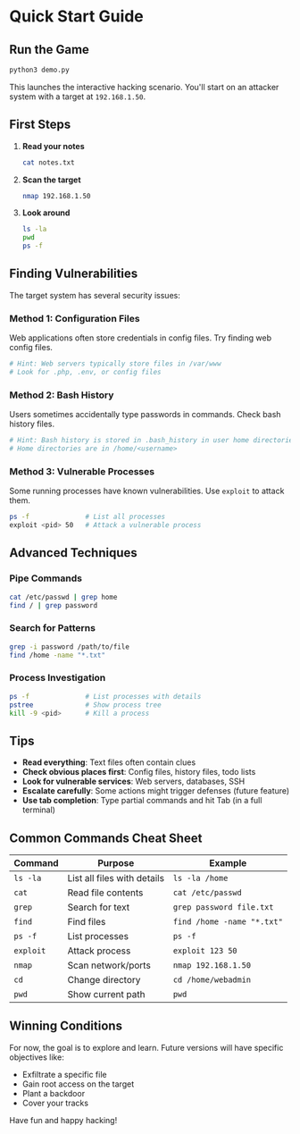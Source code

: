 # Quick Start Guide

## Run the Game

```bash
python3 demo.py
```

This launches the interactive hacking scenario. You'll start on an attacker system with a target at `192.168.1.50`.

## First Steps

1. **Read your notes**
   ```bash
   cat notes.txt
   ```

2. **Scan the target**
   ```bash
   nmap 192.168.1.50
   ```

3. **Look around**
   ```bash
   ls -la
   pwd
   ps -f
   ```

## Finding Vulnerabilities

The target system has several security issues:

### Method 1: Configuration Files
Web applications often store credentials in config files. Try finding web config files.

```bash
# Hint: Web servers typically store files in /var/www
# Look for .php, .env, or config files
```

### Method 2: Bash History
Users sometimes accidentally type passwords in commands. Check bash history files.

```bash
# Hint: Bash history is stored in .bash_history in user home directories
# Home directories are in /home/<username>
```

### Method 3: Vulnerable Processes
Some running processes have known vulnerabilities. Use `exploit` to attack them.

```bash
ps -f              # List all processes
exploit <pid> 50   # Attack a vulnerable process
```

## Advanced Techniques

### Pipe Commands
```bash
cat /etc/passwd | grep home
find / | grep password
```

### Search for Patterns
```bash
grep -i password /path/to/file
find /home -name "*.txt"
```

### Process Investigation
```bash
ps -f              # List processes with details
pstree             # Show process tree
kill -9 <pid>      # Kill a process
```

## Tips

- **Read everything**: Text files often contain clues
- **Check obvious places first**: Config files, history files, todo lists
- **Look for vulnerable services**: Web servers, databases, SSH
- **Escalate carefully**: Some actions might trigger defenses (future feature)
- **Use tab completion**: Type partial commands and hit Tab (in a full terminal)

## Common Commands Cheat Sheet

| Command | Purpose | Example |
|---------|---------|---------|
| `ls -la` | List all files with details | `ls -la /home` |
| `cat` | Read file contents | `cat /etc/passwd` |
| `grep` | Search for text | `grep password file.txt` |
| `find` | Find files | `find /home -name "*.txt"` |
| `ps -f` | List processes | `ps -f` |
| `exploit` | Attack process | `exploit 123 50` |
| `nmap` | Scan network/ports | `nmap 192.168.1.50` |
| `cd` | Change directory | `cd /home/webadmin` |
| `pwd` | Show current path | `pwd` |

## Winning Conditions

For now, the goal is to explore and learn. Future versions will have specific objectives like:
- Exfiltrate a specific file
- Gain root access on the target
- Plant a backdoor
- Cover your tracks

Have fun and happy hacking!
